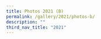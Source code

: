 ```yaml
---
title: Photos 2021 (B)
permalink: /gallery/2021/photos-b/
description: ""
third_nav_title: "2021"
---
```

